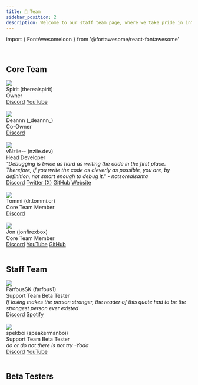 ```yaml
---
title: 👑 Team
sidebar_position: 2
description: Welcome to our staff team page, where we take pride in introducing the individuals who make up the backbone of our team managing Sentry. Our team comprises passionate and skilled professionals, each contributing their unique talents to drive our collective success.
---
```


import { FontAwesomeIcon } from '@fortawesome/react-fontawesome'

<br/>

## Core Team

<div class="card-demo">
  <div class="card">
    <div class="card__header">
      <div class="avatar">
        <img
          class="avatar__photo"
          src="https://cdn.discordapp.com/avatars/766099886214742046/a_72bcb22144d5ff40994d841acbb9ee44.gif?size=1024" />
        <div class="avatar__intro">
          <div class="avatar__name">Spirit (therealspirit)</div>
          <div class="avatar__subtitle">
            <span class="badge badge--grey">Owner</span>
          </div>
        <em></em>
        </div>
      </div>
    </div>
    <div class="card__footer">
      <div class="button-group button-group--block">
        <a class="button button--primary" href="https://discordlookup.com/user/766099886214742046"><FontAwesomeIcon icon="fa-brands fa-discord" /> Discord</a>
        <a class="button button--primary" style={{'backgroundColor': '#ff0000', 'borderColor': '#ff0000'}} href="https://www.youtube.com/channel/UC28OmyMp0bBhltjICW6iKSQ"><FontAwesomeIcon icon="fa-brands fa-youtube" /> YouTube</a>
      </div>
    </div>
  </div>
</div>
<br/>
<div class="card-demo">
  <div class="card">
    <div class="card__header">
      <div class="avatar">
        <img
          class="avatar__photo"
          src="https://cdn.discordapp.com/avatars/891020275582378034/c40c0207add3fedb2e2a7856ecaf4fee.png?size=1024" />
        <div class="avatar__intro">
          <div class="avatar__name">Deannn (_deannn_)</div>
          <div class="avatar__subtitle">
            <span class="badge badge--grey">Co-Owner</span>
          </div>
        <em></em>
        </div>
      </div>
    </div>
    <div class="card__footer">
      <div class="button-group button-group--block">
        <a class="button button--primary" href="https://discordlookup.com/user/891020275582378034"><FontAwesomeIcon icon="fa-brands fa-discord" /> Discord</a>
      </div>
    </div>
  </div>
</div>
<br/>
<div class="card-demo">
  <div class="card">
    <div class="card__header">
      <div class="avatar">
        <img
          class="avatar__photo"
          src="https://cdn.discordapp.com/avatars/550476809280421903/5df5fb484f2a00793771514a0a120ff1.png?size=1024" />
        <div class="avatar__intro">
          <div class="avatar__name">vNziie-- (nziie.dev)</div>
          <div class="avatar__subtitle">
            <span class="badge badge--grey">Head Developer</span>
          </div>
        <em>"Debugging is twice as hard as writing the code in the first place. Therefore, if you write the code as cleverly as possible, you are, by definition, not smart enough to debug it." - notsorealsanta</em>
        </div>
      </div>
    </div>
    <div class="card__footer">
      <div class="button-group button-group--block">
        <a class="button button--primary" href="https://discordlookup.com/user/550476809280421903"><FontAwesomeIcon icon="fa-brands fa-discord" /> Discord</a>
        <a class="button button--primary" style={{'backgroundColor': '#1DA1F2', 'borderColor': '#1DA1F2'}} href="https://twitter.com/4realnziie"><FontAwesomeIcon icon="fa-brands fa-twitter" /> Twitter (X)</a>
        <a class="button button--primary" style={{'backgroundColor': '#24292e', 'borderColor': '#24292e'}} href="https://github.com/Nzii3"><FontAwesomeIcon icon="fa-brands fa-github" /> GitHub</a>
        <a class="button button--secondary" href="https://nziie.xyz"><FontAwesomeIcon icon="fa-solid fa-globe" /> Website</a>
      </div>
    </div>
  </div>
</div>
<br/>
<div class="card-demo">
  <div class="card">
    <div class="card__header">
      <div class="avatar">
        <img
          class="avatar__photo"
          src="https://cdn.discordapp.com/avatars/768864212859879434/a_c66fe6ad006206bd9420894144f9a373.gif?size=1024" />
        <div class="avatar__intro">
          <div class="avatar__name">Tommi (dr.tommi.cr)</div>
          <div class="avatar__subtitle">
            <span class="badge badge--grey">Core Team Member</span>
          </div>
        <em></em>
        </div>
      </div>
    </div>
    <div class="card__footer">
      <div class="button-group button-group--block">
        <a class="button button--primary" href="https://discordlookup.com/user/768864212859879434"><FontAwesomeIcon icon="fa-brands fa-discord" /> Discord</a>
      </div>
    </div>
  </div>
</div>
<br/>
<div class="card-demo">
  <div class="card">
    <div class="card__header">
      <div class="avatar">
        <img
          class="avatar__photo"
          src="https://cdn.discordapp.com/avatars/856176853719187506/b8c835a2c8598bd98b72653c0fe21dad.png?size=1024" />
        <div class="avatar__intro">
          <div class="avatar__name">Jon (jonfirexbox)</div>
          <div class="avatar__subtitle">
            <span class="badge badge--grey">Core Team Member</span>
          </div>
        <em></em>
        </div>
      </div>
    </div>
    <div class="card__footer">
      <div class="button-group button-group--block">
        <a class="button button--primary" href="https://discordlookup.com/user/856176853719187506"><FontAwesomeIcon icon="fa-brands fa-discord" /> Discord</a>
        <a class="button button--primary" style={{'backgroundColor': '#ff0000', 'borderColor': '#ff0000'}} href="https://www.youtube.com/channel/UCkZHrZscTAsKuMoJ7QdPa5Q"><FontAwesomeIcon icon="fa-brands fa-youtube" /> YouTube</a>
        <a class="button button--primary" style={{'backgroundColor': '#24292e', 'borderColor': '#24292e'}} href="https://github.com/kyro3400"><FontAwesomeIcon icon="fa-brands fa-github" /> GitHub</a>
      </div>
    </div>
  </div>
</div>
<br/>

## Staff Team

<div class="card-demo">
  <div class="card">
    <div class="card__header">
      <div class="avatar">
        <img
          class="avatar__photo"
          src="https://cdn.discordapp.com/avatars/1080547347538378885/b5cb5069742f6bc7412d18118f0d7790.png?size=1024" />
        <div class="avatar__intro">
          <div class="avatar__name">FarfousSK (farfous1)</div>
          <div class="avatar__subtitle">
            <span class="badge badge--grey">Support Team</span> <span class="badge badge--grey">Beta Tester</span>
          </div>
          <em>If losing makes the person stronger, the reader of this quote had to be the strongest person ever existed</em>
        </div>
      </div>
    </div>
    <div class="card__footer">
      <div class="button-group button-group--block">
        <a class="button button--primary" href="https://discordlookup.com/user/1080547347538378885"><FontAwesomeIcon icon="fa-brands fa-discord" /> Discord</a>
        <a class="button button--primary" style={{'backgroundColor': '#1DB954', 'borderColor': '#1DB954'}} href="https://open.spotify.com/user/31fb52q7e3or7aqm4xpea3lcbgoa"><FontAwesomeIcon icon="fa-brands fa-spotify" /> Spotify</a>
      </div>
    </div>
  </div>
</div>
<br/>
<div class="card-demo">
  <div class="card">
    <div class="card__header">
      <div class="avatar">
        <img
          class="avatar__photo"
          src="https://cdn.discordapp.com/avatars/1060951966496325713/171c613fa148a6dd0da631883521a496.webp?size=2048" />
        <div class="avatar__intro">
          <div class="avatar__name">spekboi (speakermanboi)</div>
          <div class="avatar__subtitle">
            <span class="badge badge--grey">Support Team</span> <span class="badge badge--grey">Beta Tester</span>
          </div>
        <em>do or do not there is not try -Yoda</em>
        </div>
      </div>
    </div>
    <div class="card__footer">
      <div class="button-group button-group--block">
        <a class="button button--primary" href="https://discordlookup.com/user/1060951966496325713"><FontAwesomeIcon icon="fa-brands fa-discord" /> Discord</a>
        <a class="button button--primary" style={{'backgroundColor': '#ff0000', 'borderColor': '#ff0000'}} href="https://youtube.com/@Locksonroblox?si=QZMfk5yxx8pBiV5A"><FontAwesomeIcon icon="fa-brands fa-youtube" /> YouTube</a>
      </div>
    </div>
  </div>
</div>
<br/>

## Beta Testers